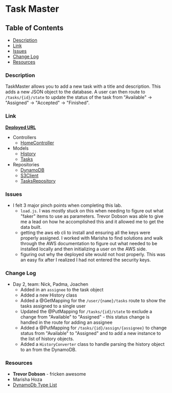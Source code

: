 # Task Master

## Table of Contents
* [Description](#description)
* [Link](#link)
* [Issues](#issues)
* [Change Log](#change)
* [Resources](#resources)

### Description <a name="description"></a>
TaskMaster allows you to add a new task with a title and description. This adds a new JSON object to the database. A user can then route to `/tasks/{id}/state` to update the status of the task from "Available" -> "Assigned" -> "Accepted" -> "Finished".

### Link <a name="link"></a>
**[Deployed URL](http://taskmaster-env.3nz9fretef.us-west-2.elasticbeanstalk.com/)**

* Controllers
  * [HomeController](./src/main/java/com/nparo/TaskMaster/controllers/HomeController.java)
* Models
  * [History](./src/main/java/com/nparo/TaskMaster/models/History.java)
  * [Tasks](./src/main/java/com/nparo/TaskMaster/models/Tasks.java)
* Repositories
  * [DynamoDB](./src/main/java/com/nparo/TaskMaster/repository/DynamoDB.java)
  * [S3Client](./src/main/java/com/nparo/TaskMaster/repository/S3Client.java)
  * [TasksRepository](./src/main/java/com/nparo/TaskMaster/repository/TasksRepository.java)


### Issues <a name="issues"></a>
* I felt 3 major pinch points when completing this lab.
  * `load.js`. I was mostly stuck on this when needing to figure out what "faker" items to use as parameters. Trevor Dobson was able to give me a lead on how he accomplished this and it allowed me to get the data built.
  * getting the aws eb cli to install and ensuring all the keys were properly assigned. I worked with Marisha to find solutions and walk through the AWS documentation to figure out what needed to be installed locally and then initializing a user on the AWS side.
  * figuring out why the deployed site would not host properly. This was an easy fix after I realized I had not entered the security keys.
  
### Change Log <a name="change"></a>
* Day 2, team: Nick, Padma, Joachen
  * Added in an `assignee` to the task object
  * Added a new History class
  * Added a @GetMapping for the `/user/{name}/tasks` route to show the tasks assigned to a single user
  * Updated the @PutMapping for `/tasks/{id}/state` to exclude a change from "Available" to "Assigned" - this status change is handled in the route for adding an assignee
  * Added a @PutMapping for `/tasks/{id}/assign/{assignee}` to change status from "Available" to "Assigned" and to add a new instance to the list of history objects.
  * Added a `HistoryConverter` class to handle parsing the history object to an from the DynamoDB.

### Resources <a name="resources"></a>
* **Trevor Dobson** - fricken awesome
* Marisha Hoza
* [DynamoDb Type List](https://stackoverflow.com/questions/45695830/dynamodb-list-type)

